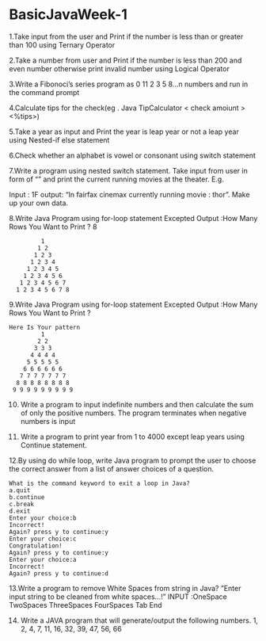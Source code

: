 # BasicJavaWeek-1
1.Take input from the user and Print if the number is less than or greater than 100 using Ternary Operator 

2.Take a number from user and Print if the number is less than 200 and even number otherwise print invalid number using Logical Operator

3.Write a Fibonoci’s series program as 0 11 2 3 5 8...n numbers and run in the command prompt

4.Calculate tips for the check(eg . Java TipCalculator < check amoiunt >  <%tips>)

5.Take a year as input and Print the year is leap year or not a leap year using Nested-if else statement

6.Check whether an alphabet is vowel or consonant using switch statement

7.Write a program using nested switch statement. Take input from user in form of “<theaterid><location>” and print the current running movies at the theater. E.g.
  
Input : 1F output: “In fairfax cinemax currently running movie : thor”. Make up your own data.

8.Write Java Program using for-loop statement
Excepted Output :How Many Rows You Want to Print ?
              8
```Here Is Your pattern
         1
        1 2
       1 2 3
      1 2 3 4
     1 2 3 4 5
    1 2 3 4 5 6
   1 2 3 4 5 6 7
  1 2 3 4 5 6 7 8
  ```
9.Write Java Program using for-loop statement
Excepted Output :How Many Rows You Want to Print ?
```                             9
Here Is Your pattern
         1
        2 2
       3 3 3
      4 4 4 4
     5 5 5 5 5
    6 6 6 6 6 6
   7 7 7 7 7 7 7
  8 8 8 8 8 8 8 8
 9 9 9 9 9 9 9 9 9
```
10. Write a program to input indefinite numbers and then calculate the sum of only the positive numbers. The program terminates when negative numbers is input

11. Write a program to print year from 1 to 4000 except leap years  using Continue statement.

12.By using do while loop, write Java program to prompt the user to choose the correct answer from a list of answer choices of a question.

````
What is the command keyword to exit a loop in Java?
a.quit
b.continue
c.break
d.exit
Enter your choice:b
Incorrect!
Again? press y to continue:y
Enter your choice:c
Congratulation!
Again? press y to continue:y
Enter your choice:a
Incorrect!
Again? press y to continue:d
`````
13.Write a program to remove White Spaces from string in Java?
”Enter input string to be cleaned from white spaces...!”
INPUT :OneSpace TwoSpaces  ThreeSpaces   FourSpaces    Tab        End

14. Write a JAVA program that will generate/output the following numbers.
1, 2, 4, 7, 11, 16, 32, 39, 47, 56, 66


